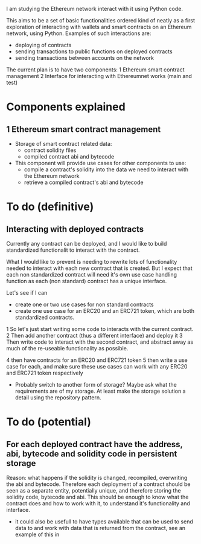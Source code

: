 I am studying the Ethereum network interact with it using Python code.

This aims to be a set of basic functionalities ordered kind of neatly as a first exploration of interacting with wallets and smart contracts on an Ethereum network, using Python. Examples of such interactions are:
- deploying of contracts
- sending transactions to public functions on deployed contracts
- sending transactions between accounts on the network

The current plan is to have two components:
1 Ethereum smart contract management
2 Interface for interacting with Ethereumnet works (main and test)

# Components explained
## 1 Ethereum smart contract management
- Storage of smart contract related data:
  - contract solidity files
  - compiled contract abi and bytecode
- This component will provide use cases for other components to use:
  - compile a contract's solidity into the data we need to interact with the Ethereum network
  - retrieve a compiled contract's abi and bytecode

# To do (definitive)

## Interacting with deployed contracts
Currently any contract can be deployed, and I would like to build standardized functionalit to interact with the contract.

What I would like to prevent is needing to rewrite lots of functionality needed to interact with each new contract that is created. But I expect that each non standardized contract will need it's own use case handling function as each (non standard) contract has a unique interface.

Let's see if I can
- create one or two use cases for non standard contracts
- create one use case for an ERC20 and an ERC721 token, which are both standardized contracts.

1 So let's just start writing some code to interacts with the current contract.
2 Then add another contract (thus a different interface) and deploy it
3 Then write code to interact with the second contract, and abstract away as much of the re-useable functionality as possible.

4 then have contracts for an ERC20 and ERC721 token
5 then write a use case for each, and make sure these use cases can work with any ERC20 and ERC721 token respectively

- Probably switch to another form of storage? Maybe ask what the requirements are of my storage.
  At least make the storage solution a detail using the repository pattern.

# To do (potential)

## For each deployed contract have the address, abi, bytecode and solidity code in persistent storage
Reason: what happens if the solidity is changed, recompiled, overwriting the abi and bytecode. Therefore each deployment of a contract should be seen as a separate entity, potentially unique, and therefore storing the solidity code, bytecode and abi. This should be enough to know what the contract does and how to work with it, to understand it's functionality and interface.
- it could also be usefull to have types available that can be used to send data to and work with data that is returned from the contract, see an example of this in 
